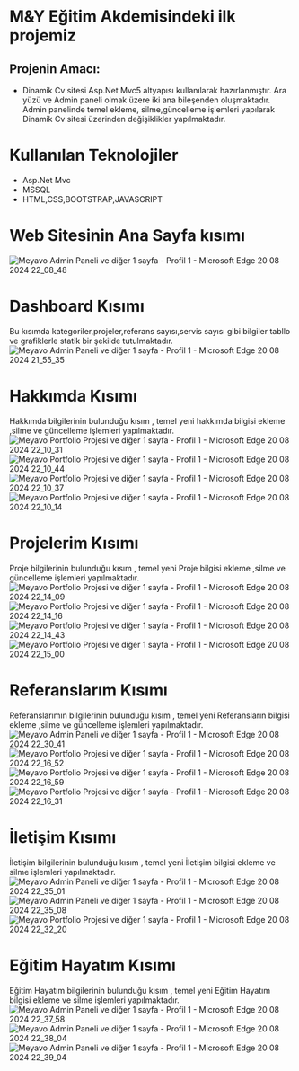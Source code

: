 # M&Y Eğitim Akdemisindeki ilk projemiz 
## Projenin Amacı: 
 * Dinamik Cv sitesi Asp.Net Mvc5 altyapısı kullanılarak hazırlanmıştır. Ara yüzü ve Admin paneli olmak üzere iki ana bileşenden oluşmaktadır. Admin panelinde temel ekleme, silme,güncelleme işlemleri yapılarak Dinamik Cv sitesi üzerinden değişiklikler yapılmaktadır.
    

 # Kullanılan Teknolojiler
 * Asp.Net Mvc
  * MSSQL
  * HTML,CSS,BOOTSTRAP,JAVASCRIPT


# Web Sitesinin Ana Sayfa kısımı
![Meyavo Admin Paneli ve diğer 1 sayfa - Profil 1 - Microsoft​ Edge 20 08 2024 22_08_48](https://github.com/user-attachments/assets/c02d6a51-c2d7-489c-9761-047f72a6b48f)

# Dashboard Kısımı
Bu kısımda kategoriler,projeler,referans sayısı,servis sayısı gibi bilgiler tabllo ve grafiklerle statik bir şekilde tutulmaktadır.
![Meyavo Admin Paneli ve diğer 1 sayfa - Profil 1 - Microsoft​ Edge 20 08 2024 21_55_35](https://github.com/user-attachments/assets/2157d822-9f40-485d-b724-65cf6a9795c2)

# Hakkımda Kısımı
Hakkımda bilgilerinin bulunduğu kısım , temel yeni hakkımda bilgisi ekleme ,silme ve güncelleme işlemleri yapılmaktadır.
![Meyavo Portfolio Projesi ve diğer 1 sayfa - Profil 1 - Microsoft​ Edge 20 08 2024 22_10_31](https://github.com/user-attachments/assets/cb5708f2-5e12-4eb4-a4ea-ba506021ff70)
![Meyavo Portfolio Projesi ve diğer 1 sayfa - Profil 1 - Microsoft​ Edge 20 08 2024 22_10_44](https://github.com/user-attachments/assets/d4139ca5-f955-4363-8746-812c583dd4a9)
![Meyavo Portfolio Projesi ve diğer 1 sayfa - Profil 1 - Microsoft​ Edge 20 08 2024 22_10_37](https://github.com/user-attachments/assets/a2dc234d-f51a-4ac8-9fa5-78c853c2e4b8)
![Meyavo Portfolio Projesi ve diğer 1 sayfa - Profil 1 - Microsoft​ Edge 20 08 2024 22_10_14](https://github.com/user-attachments/assets/b4a02f52-e104-41f8-89aa-66505f24b977)

# Projelerim Kısımı
Proje bilgilerinin bulunduğu kısım , temel yeni Proje bilgisi ekleme ,silme ve güncelleme işlemleri yapılmaktadır.
![Meyavo Portfolio Projesi ve diğer 1 sayfa - Profil 1 - Microsoft​ Edge 20 08 2024 22_14_09](https://github.com/user-attachments/assets/03de6d9e-c83d-4bf9-ac5b-b7912c799e12)
![Meyavo Portfolio Projesi ve diğer 1 sayfa - Profil 1 - Microsoft​ Edge 20 08 2024 22_14_16](https://github.com/user-attachments/assets/72bf96f1-3ded-4990-819b-bb59ce0c0fde)
![Meyavo Portfolio Projesi ve diğer 1 sayfa - Profil 1 - Microsoft​ Edge 20 08 2024 22_14_43](https://github.com/user-attachments/assets/c7dcf7f6-7618-430e-a6c2-358b8b79ceed)
![Meyavo Portfolio Projesi ve diğer 1 sayfa - Profil 1 - Microsoft​ Edge 20 08 2024 22_15_00](https://github.com/user-attachments/assets/e35e6afa-d29f-4b02-b3f1-5879640c6c04)

# Referanslarım Kısımı
Referanslarımın bilgilerinin bulunduğu kısım , temel yeni Referansların bilgisi ekleme ,silme ve güncelleme işlemleri yapılmaktadır.
![Meyavo Admin Paneli ve diğer 1 sayfa - Profil 1 - Microsoft​ Edge 20 08 2024 22_30_41](https://github.com/user-attachments/assets/0ec2cec2-8a58-4dc9-b685-7330dfef581a)
![Meyavo Portfolio Projesi ve diğer 1 sayfa - Profil 1 - Microsoft​ Edge 20 08 2024 22_16_52](https://github.com/user-attachments/assets/d26aff7b-9f16-4c9c-982f-2cf186483c25)
![Meyavo Portfolio Projesi ve diğer 1 sayfa - Profil 1 - Microsoft​ Edge 20 08 2024 22_16_59](https://github.com/user-attachments/assets/0dc14856-a3ac-44a7-8965-c3e70640ab09)
![Meyavo Portfolio Projesi ve diğer 1 sayfa - Profil 1 - Microsoft​ Edge 20 08 2024 22_16_31](https://github.com/user-attachments/assets/dc261f8f-674c-48b3-a569-b6298e7866bc) 

# İletişim Kısımı
İletişim bilgilerinin bulunduğu kısım , temel yeni İletişim bilgisi ekleme ve silme   işlemleri yapılmaktadır.
![Meyavo Admin Paneli ve diğer 1 sayfa - Profil 1 - Microsoft​ Edge 20 08 2024 22_35_01](https://github.com/user-attachments/assets/e8b36033-70ad-4b8e-8d0d-aca0cffa6ee6)
![Meyavo Admin Paneli ve diğer 1 sayfa - Profil 1 - Microsoft​ Edge 20 08 2024 22_35_08](https://github.com/user-attachments/assets/94021bc4-c9af-4f51-befc-57d07e82b788)
![Meyavo Portfolio Projesi ve diğer 1 sayfa - Profil 1 - Microsoft​ Edge 20 08 2024 22_32_20](https://github.com/user-attachments/assets/21658d18-79b6-43e3-8d03-e3d05a3eefde)

# Eğitim Hayatım Kısımı
 Eğitim Hayatım bilgilerinin bulunduğu kısım , temel yeni  Eğitim Hayatım bilgisi ekleme ve silme   işlemleri yapılmaktadır.
 ![Meyavo Admin Paneli ve diğer 1 sayfa - Profil 1 - Microsoft​ Edge 20 08 2024 22_37_58](https://github.com/user-attachments/assets/e50e87e0-4297-4e1d-b2a4-21e11c22ec03)
![Meyavo Admin Paneli ve diğer 1 sayfa - Profil 1 - Microsoft​ Edge 20 08 2024 22_38_04](https://github.com/user-attachments/assets/5b351b67-cf59-4805-b3bb-3c6e6ce02456)
![Meyavo Admin Paneli ve diğer 1 sayfa - Profil 1 - Microsoft​ Edge 20 08 2024 22_39_04](https://github.com/user-attachments/assets/8344bc31-c228-43b6-a50f-182f5abb1f3d)








